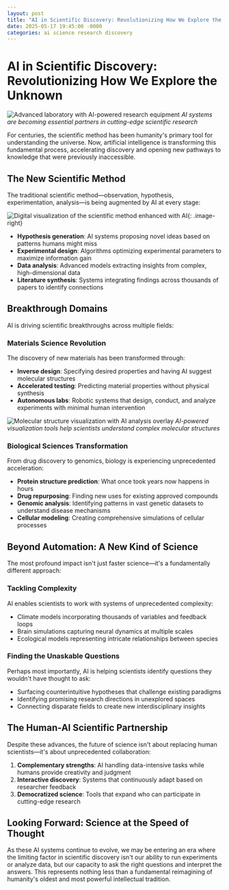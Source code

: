 ```yaml
---
layout: post
title: "AI in Scientific Discovery: Revolutionizing How We Explore the Unknown"
date: 2025-05-17 19:45:00 -0000
categories: ai science research discovery
---
```


# AI in Scientific Discovery: Revolutionizing How We Explore the Unknown

![Advanced laboratory with AI-powered research equipment](https://images.unsplash.com/photo-1532187863486-abf9dbad1b69?w=1200&h=600&crop=entropy&fit=crop)
*AI systems are becoming essential partners in cutting-edge scientific research*

For centuries, the scientific method has been humanity's primary tool for understanding the universe. Now, artificial intelligence is transforming this fundamental process, accelerating discovery and opening new pathways to knowledge that were previously inaccessible.

## The New Scientific Method

The traditional scientific method—observation, hypothesis, experimentation, analysis—is being augmented by AI at every stage:

![Digital visualization of the scientific method enhanced with AI](https://images.unsplash.com/photo-1507668077129-56e32842fceb?w=800&h=500&crop=entropy&fit=crop){: .image-right}

- **Hypothesis generation**: AI systems proposing novel ideas based on patterns humans might miss
- **Experimental design**: Algorithms optimizing experimental parameters to maximize information gain
- **Data analysis**: Advanced models extracting insights from complex, high-dimensional data
- **Literature synthesis**: Systems integrating findings across thousands of papers to identify connections

## Breakthrough Domains

AI is driving scientific breakthroughs across multiple fields:

### Materials Science Revolution

The discovery of new materials has been transformed through:

- **Inverse design**: Specifying desired properties and having AI suggest molecular structures
- **Accelerated testing**: Predicting material properties without physical synthesis
- **Autonomous labs**: Robotic systems that design, conduct, and analyze experiments with minimal human intervention

![Molecular structure visualization with AI analysis overlay](https://images.unsplash.com/photo-1614935151651-0bea6508db6b?w=800&h=500&crop=entropy&fit=crop)
*AI-powered visualization tools help scientists understand complex molecular structures*

### Biological Sciences Transformation

From drug discovery to genomics, biology is experiencing unprecedented acceleration:

- **Protein structure prediction**: What once took years now happens in hours
- **Drug repurposing**: Finding new uses for existing approved compounds
- **Genomic analysis**: Identifying patterns in vast genetic datasets to understand disease mechanisms
- **Cellular modeling**: Creating comprehensive simulations of cellular processes

## Beyond Automation: A New Kind of Science

The most profound impact isn't just faster science—it's a fundamentally different approach:

### Tackling Complexity

AI enables scientists to work with systems of unprecedented complexity:
- Climate models incorporating thousands of variables and feedback loops
- Brain simulations capturing neural dynamics at multiple scales
- Ecological models representing intricate relationships between species

### Finding the Unaskable Questions

Perhaps most importantly, AI is helping scientists identify questions they wouldn't have thought to ask:
- Surfacing counterintuitive hypotheses that challenge existing paradigms
- Identifying promising research directions in unexplored spaces
- Connecting disparate fields to create new interdisciplinary insights

## The Human-AI Scientific Partnership

Despite these advances, the future of science isn't about replacing human scientists—it's about unprecedented collaboration:

1. **Complementary strengths**: AI handling data-intensive tasks while humans provide creativity and judgment
2. **Interactive discovery**: Systems that continuously adapt based on researcher feedback
3. **Democratized science**: Tools that expand who can participate in cutting-edge research

## Looking Forward: Science at the Speed of Thought

As these AI systems continue to evolve, we may be entering an era where the limiting factor in scientific discovery isn't our ability to run experiments or analyze data, but our capacity to ask the right questions and interpret the answers. This represents nothing less than a fundamental reimagining of humanity's oldest and most powerful intellectual tradition.
